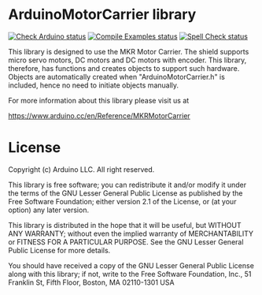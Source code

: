 # ArduinoMotorCarrier library

[![Check Arduino status](https://github.com/arduino-libraries/ArduinoMotorCarrier/actions/workflows/check-arduino.yml/badge.svg)](https://github.com/arduino-libraries/ArduinoMotorCarrier/actions/workflows/check-arduino.yml)
[![Compile Examples status](https://github.com/arduino-libraries/ArduinoMotorCarrier/actions/workflows/compile-examples.yml/badge.svg)](https://github.com/arduino-libraries/ArduinoMotorCarrier/actions/workflows/compile-examples.yml)
[![Spell Check status](https://github.com/arduino-libraries/ArduinoMotorCarrier/actions/workflows/spell-check.yml/badge.svg)](https://github.com/arduino-libraries/ArduinoMotorCarrier/actions/workflows/spell-check.yml)

This library is designed to use the MKR Motor Carrier. The shield supports micro servo motors, DC motors and DC motors with encoder. This library, therefore, has functions and creates objects to support such hardware. Objects are automatically created when "ArduinoMotorCarrier.h" is included, hence no need to initiate objects manually.

For more information about this library please visit us at

<https://www.arduino.cc/en/Reference/MKRMotorCarrier>
# License
Copyright (c) Arduino LLC. All right reserved.

This library is free software; you can redistribute it and/or modify it under the terms of the GNU Lesser General Public License as published by the Free Software Foundation; either version 2.1 of the License, or (at your option) any later version.

This library is distributed in the hope that it will be useful, but WITHOUT ANY WARRANTY; without even the implied warranty of MERCHANTABILITY or FITNESS FOR A PARTICULAR PURPOSE. See the GNU Lesser General Public License for more details.

You should have received a copy of the GNU Lesser General Public License along with this library; if not, write to the Free Software Foundation, Inc., 51 Franklin St, Fifth Floor, Boston, MA 02110-1301 USA
